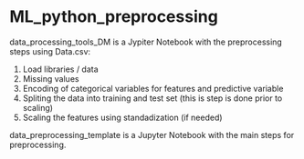 # ML_python_preprocessing

data_processing_tools_DM is a Jypiter Notebook with the preprocessing steps using Data.csv:
1) Load libraries / data
2) Missing values
3) Encoding of categorical variables for features and predictive variable
4) Spliting the data into training and test set (this is step is done prior to scaling)
5) Scaling the features using standadization (if needed)

data_preprocessing_template is a Jupyter Notebook with the main steps for preprocessing.
